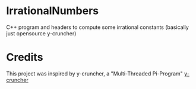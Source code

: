# IrrationalNumbers
C++ program and headers to compute some irrational constants (basically just opensource y-cruncher)


# Credits
This project was inspired by y-cruncher, a "Multi-Threaded Pi-Program"
[y-cruncher](https://www.numberworld.org/y-cruncher/)
